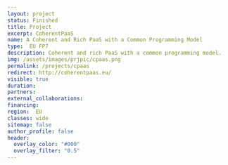 ```yaml
---
layout: project
status: Finished
title: Project
excerpt: CoherentPaaS
name: A Coherent and Rich PaaS with a Common Programming Model
type:  EU FP7
description: Coherent and rich PaaS with a common programming model.
img: /assets/images/prjpic/cpaas.png
permalink: /projects/cpaas
redirect: http://coherentpaas.eu/
visible: true
duration:
partners:
external_collaborations:
financing:
region:  EU
classes: wide
sitemap: false
author_profile: false
header:
  overlay_color: "#000"
  overlay_filter: "0.5"
---
```

